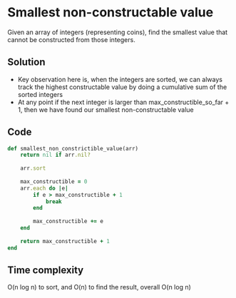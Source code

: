 # Smallest non-constructable value
Given an array of integers (representing coins), find the smallest value that cannot be constructed from those integers.

## Solution
- Key observation here is, when the integers are sorted, we can always track the highest constructable value by doing a cumulative sum of the sorted integers
- At any point if the next integer is larger than max_constructible_so_far + 1, then we have found our smallest non-constructable value

## Code
```ruby
def smallest_non_constrictible_value(arr)
    return nil if arr.nil?
    
    arr.sort
    
    max_constructible = 0
    arr.each do |e|
        if e > max_constructible + 1
            break
        end
        
        max_constructible += e
    end
    
    return max_constructible + 1
end
```

## Time complexity
O(n log n) to sort, and O(n) to find the result, overall O(n log n)